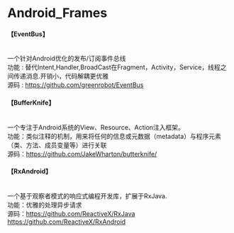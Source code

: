 # Android_Frames

#### 【EventBus】
<br>一个针对Android优化的发布/订阅事件总线
<br>功能 : 替代Intent,Handler,BroadCast在Fragment，Activity，Service，线程之间传递消息.开销小，代码解耦更优雅
<br>源码 : https://github.com/greenrobot/EventBus

#### 【BufferKnife】
<br>一个专注于Android系统的View、Resource、Action注入框架。
<br>功能：类似注释的机制，用来将任何的信息或元数据（metadata）与程序元素（类、方法、成员变量等）进行关联
<br>源码：https://github.com/JakeWharton/butterknife/

#### 【RxAndroid】
<br>一个基于观察者模式的响应式编程开发库，扩展于RxJava.
<br>功能：优雅的处理异步请求
<br>源码：https://github.com/ReactiveX/RxJava
       <br>https://github.com/ReactiveX/RxAndroid
